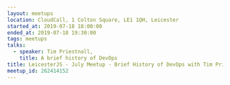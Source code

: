 ```yaml
---
layout: meetups
location: CloudCall, 1 Colton Square, LE1 1QH, Leicester
started_at: 2019-07-18 18:00:00
ended_at: 2019-07-18 19:30:00
tags: meetups
talks:
  - speaker: Tim Priestnall,
    title: A brief history of DevOps
title: LeicesterJS - July Meetup - Brief History of DevOps with Tim Priestnall
meetup_id: 262414152
---
```

